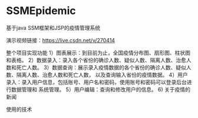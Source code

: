 # SSMEpidemic
基于java SSM框架和JSP的疫情管理系统

演示视频链接：https://live.csdn.net/v/270414

整个项目实现功能
1）图表展示：到目前为止，全国疫情分布图、扇形图、柱状图和表格。
2）数据录入：录入各个省份的确诊人数、疑似人数、隔离人数、治愈人数和死亡人数。
3）数据查询：展示录入疫情数据的各个省份的确诊人数、疑似人数、隔离人数、治愈人数和死亡人数，
以及查询输入省份的疫情数据。
4）用户录入：录入用户信息，包括账号、用户名和密码，使用账号和密码可以登录后台进行数据管理和
系统管理。
5）用户编辑：查询和修改用户的信息。
6) 关于疫情的新闻

使用的技术
